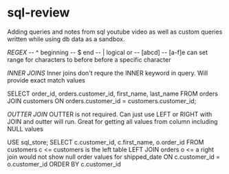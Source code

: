 # sql-review
Adding queries and notes from sql youtube video as well as custom queries written while using db data as a sandbox.

*REGEX*
-- ^ beginning
-- $ end
-- | logical or 
-- [abcd]
-- [a-f]e can set range for characters to before before a specific character

*INNER JOINS*
Inner joins don't requre the INNER keyword in query. Will provide exact match values

SELECT order_id, orders.customer_id, first_name, last_name
FROM orders
JOIN customers 
	  ON orders.customer_id = customers.customer_id;

*OUTTER JOIN*
OUTTER is not required. Can just use LEFT or RIGHT with JOIN and outter will run.
Great for getting all values from column including NULL values

USE sql_store;
SELECT 
	c.customer_id,
    c.first_name,
    o.order_id
FROM customers c <= customers is the left table
LEFT JOIN orders o <= a right join would not show null order values for shipped_date
	ON c.customer_id = o.customer_id
ORDER BY c.customer_id
